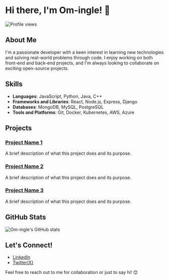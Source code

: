 # Hi there, I'm Om-ingle! 👋

![Profile views](https://gpvc.arturio.dev/Om-ingle)

## About Me

I'm a passionate developer with a keen interest in learning new technologies and solving real-world problems through code. I enjoy working on both front-end and back-end projects, and I'm always looking to collaborate on exciting open-source projects.

## Skills

- **Languages**: JavaScript, Python, Java, C++
- **Frameworks and Libraries**: React, Node.js, Express, Django
- **Databases**: MongoDB, MySQL, PostgreSQL
- **Tools and Platforms**: Git, Docker, Kubernetes, AWS, Azure

## Projects

### [Project Name 1]([https://github.com/Om-ingle/movie-recommend-system])
A brief description of what this project does and its purpose.

### [Project Name 2]([https://github.com/Om-ingle/project-name-2](https://github.com/Om-ingle/Self_learning_Bot))
A brief description of what this project does and its purpose.

### [Project Name 3](https://github.com/Om-ingle/project-name-3)
A brief description of what this project does and its purpose.

## GitHub Stats

![Om-ingle's GitHub stats](https://github-readme-stats.vercel.app/api?username=Om-ingle&show_icons=true&theme=radical)

## Let's Connect!

- [LinkedIn](https://www.linkedin.com/in/om-ingle-55811028b/)
- [Twitter(X)](https://x.com/Om_Ingle1)


Feel free to reach out to me for collaboration or just to say hi! 😊
